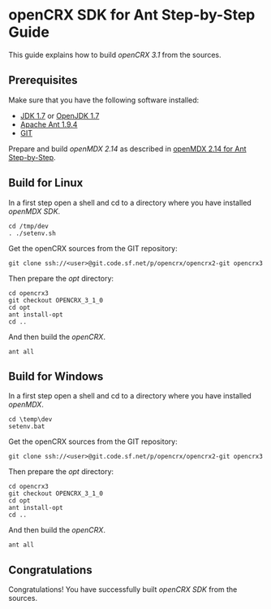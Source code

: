 # openCRX SDK for Ant Step-by-Step Guide #

This guide explains how to build _openCRX 3.1_ from the sources.

## Prerequisites ##

Make sure that you have the following software installed:

* [JDK 1.7](http://www.oracle.com/technetwork/java/javase/downloads/) or [OpenJDK 1.7](https://jdk7.java.net/)
* [Apache Ant 1.9.4](http://ant.apache.org/bindownload.cgi)
* [GIT](http://git-scm.com/downloads)

Prepare and build _openMDX 2.14_ as described in [openMDX 2.14 for Ant Step-by-Step](https://sourceforge.net/p/openmdx/wiki/Sdk214.StepByStepAnt/).

## Build for Linux ##

In a first step open a shell and cd to a directory where you have installed _openMDX SDK_. 

```
cd /tmp/dev
. ./setenv.sh
```

Get the openCRX sources from the GIT repository:

```
git clone ssh://<user>@git.code.sf.net/p/opencrx/opencrx2-git opencrx3
```

Then prepare the _opt_ directory:

```
cd opencrx3
git checkout OPENCRX_3_1_0
cd opt
ant install-opt
cd ..
```

And then build the _openCRX_.

```
ant all
```

## Build for Windows ##

In a first step open a shell and cd to a directory where you have installed _openMDX_.

```
cd \temp\dev
setenv.bat
```

Get the openCRX sources from the GIT repository:

```
git clone ssh://<user>@git.code.sf.net/p/opencrx/opencrx2-git opencrx3
```

Then prepare the _opt_ directory:

```
cd opencrx3
git checkout OPENCRX_3_1_0
cd opt
ant install-opt
cd ..
```

And then build the _openCRX_.

```
ant all
```

## Congratulations ##
Congratulations! You have successfully built _openCRX SDK_ from the sources.
